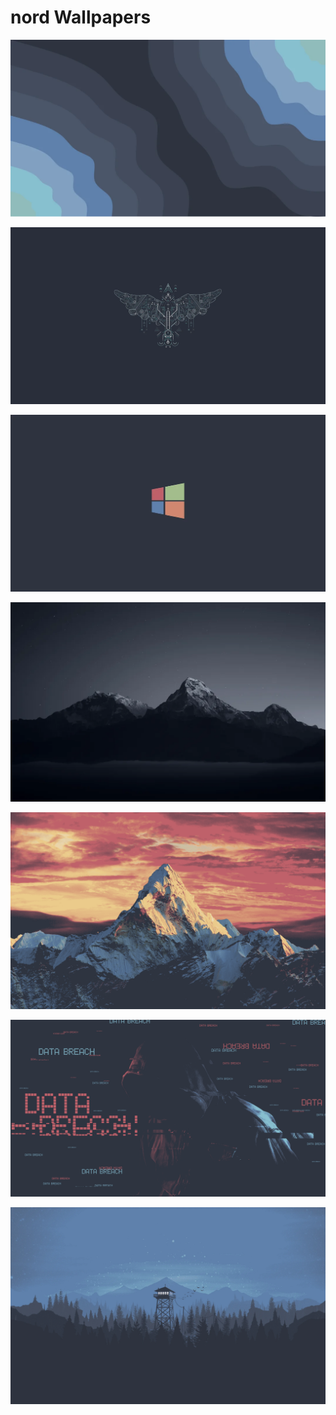# nord Wallpapers



[![a_blue_and_grey_wavy_lines.webp](./a_blue_and_grey_wavy_lines.webp)](./a_blue_and_grey_wavy_lines.webp)

[![a_graphic_design_of_a_bird.webp](./a_graphic_design_of_a_bird.webp)](./a_graphic_design_of_a_bird.webp)

[![a_logo_of_a_microsoft_windows.webp](./a_logo_of_a_microsoft_windows.webp)](./a_logo_of_a_microsoft_windows.webp)

[![a_mountain_range_at_night.webp](./a_mountain_range_at_night.webp)](./a_mountain_range_at_night.webp)

[![a_mountain_with_a_pink_sky.webp](./a_mountain_with_a_pink_sky.webp)](./a_mountain_with_a_pink_sky.webp)

[![a_person_in_a_hoodie.webp](./a_person_in_a_hoodie.webp)](./a_person_in_a_hoodie.webp)

[![a_tower_in_the_forest.webp](./a_tower_in_the_forest.webp)](./a_tower_in_the_forest.webp)

